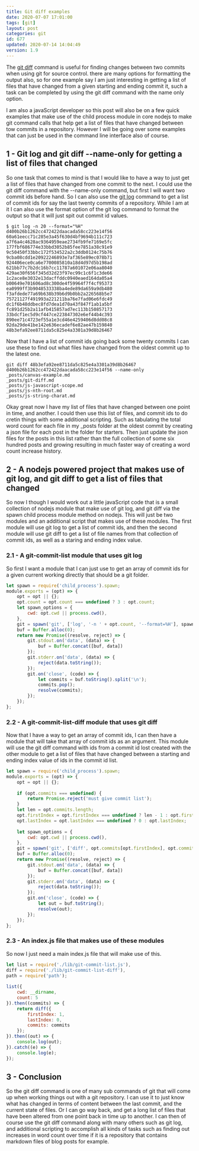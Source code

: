 ```yaml
---
title: Git diff examples
date: 2020-07-07 17:01:00
tags: [git]
layout: post
categories: git
id: 677
updated: 2020-07-14 14:04:49
version: 1.9
---
```


The [git diff](https://git-scm.com/docs/git-diff) command is useful for finding changes between two commits when using git for source control. there are many options for formatting the output also, so for one example say I am just interesting in getting a list of files that have changed from a given starting and ending commit it, such a task can be completed by using the git diff command with the name only option.

I am also a javaScript developer so this post will also be on a few quick examples that make use of the child process module in core nodejs to make git command calls that help get a list of files that have changed between tow commits in a repository. However I will be going over some examples that can just be used in the command line interface also of course.

<!-- more -->


## 1 - Git log and git diff --name-only for getting a list of files that changed

So one task that comes to mind is that I would like to have a way to just get a list of files that have changed from one commit to the next. I could use the git diff command with the --name-only command, but first I will want two commit ids before hand. So I can also use the [git log](/2019/05/29/git-log/) command to get a list of commit ids for say the last twenty commits of a repository. While I am at it I can also use the format option of the git log command to format the output so that it will just spit out commit id values.

```
$ git log -n 20 --format="%H"
d400b26b1262cc472422daacada58cc223e14f56
60a61eecc71c285e3a45f630d4bf9694b111c723
a7f6a4c4628ac9364959eae2734fb9fe7169e5fc
177fbf686774e33bbd3052b85fee7851a38c91e9
9c50450f33bbc172f534522a2c3ddb0124c75b76
9cba08cdd1e20922246893e7af365e89ec078b71
924406ece0ca6e7700085810a18d4d97d5b198ad
621bb77c7b2dc16b7cc11787a601072e06aa8040
429ae30f656f345d32d23f97ec99c1c6f1c3de66
1c2ace8e3032e13dacffddc0940eaed164da05a4
b00649e701606ad8c300de4f59964f7f4cf95373
ea0999ff3b9048533338ba4ede89da659a9db480
f3afdede77a69b638b39b6d9b0bb2a226568b5e7
75721127f491993a221211ba76e7fad06e6fdc49
dc1f6b48ddbec8fd7dea1d70a43f847f1ab1a5bf
fc891d25b2a11afb415857ad7ec113b150857173
33bdcf1ec5d9cf447ce223847302e6ef44b4c393
890ee71c4723ef55a1e3cd46e4259406d8dd08c8
92da29de41be142e636ecadef6e82ae47b159840
48b3efa92ee8711da5c825e4a3301a39d8b26467
```

Now that I have a list of commit ids going back some twenty commits I can use these to find out what files have changed from the oldest commit up to the latest one.

```
git diff 48b3efa92ee8711da5c825e4a3301a39d8b26467 d400b26b1262cc472422daacada58cc223e14f56 --name-only
_posts/canvas-example.md
_posts/git-diff.md
_posts/js-javascript-scope.md
_posts/js-nth-root.md
_posts/js-string-charat.md
```

Okay great now I have my list of files that have changed between one point in time, and another. I could then use this list of files, and commit ids to do cretin things with some additional scripting. Such as tabulating the total word count for each file in my \_posts folder at the oldest commit by creating a json file for each post in the folder for starters. Then just update the json files for the posts in this list rather than the full collection of some six hundred posts and growing resulting in much faster way of creating a word count increase history. 

## 2 - A nodejs powered project that makes use of git log, and git diff to get a list of files that changed

So now I though I would work out a little javaScript code that is a small collection of nodejs module that make use of git log, and git diff via the spawn child process module method on nodejs. This will just be two modules and an additional script that makes use of these modules. The first module will use git log to get a list of commit ids, and then the second module will use git diff to get a list of file names from that collection of commit ids, as well as a staring and ending index value.

### 2.1 - A git-commit-list module that uses git log

So first I want a module that I can just use to get an array of commit ids for a given current working directly that should be a git folder.

```js
let spawn = require('child_process').spawn;
module.exports = (opt) => {
    opt = opt || {};
    opt.count = opt.count === undefined ? 3 : opt.count;
    let spawn_options = {
        cwd: opt.cwd || process.cwd(),
    },
    git = spawn('git', ['log', '-n ' + opt.count, '--format=%H'], spawn_options);
    buf = Buffer.alloc(0);
    return new Promise((resolve, reject) => {
        git.stdout.on('data', (data) => {
            buf = Buffer.concat([buf, data])
        });
        git.stderr.on('data', (data) => {
            reject(data.toString());
        });
        git.on('close', (code) => {
            let commits = buf.toString().split('\n');
            commits.pop();
            resolve(commits);
        });
    });
};
```

### 2.2 - A git-commit-list-diff module that uses git diff

Now that I have a way to get an array of commit ids, I can then have a module that will take that array of commit ids as an argument. This module will use the git diff command with ids from a commit id lost created with the other module to get a list of files that have changed between a starting and ending index value of ids in the commit id list.

```js
let spawn = require('child_process').spawn;
module.exports = (opt) => {
    opt = opt || {};
 
    if (opt.commits === undefined) {
        return Promise.reject('must give commit list');
    }
    let len = opt.commits.length;
    opt.firstIndex = opt.firstIndex === undefined ? len - 1 : opt.firstIndex;
    opt.lastIndex = opt.lastIndex === undefined ? 0 : opt.lastIndex;
 
    let spawn_options = {
        cwd: opt.cwd || process.cwd(),
    },
    git = spawn('git', ['diff', opt.commits[opt.firstIndex], opt.commits[opt.lastIndex], '--name-only'], spawn_options);
    buf = Buffer.alloc(0);
    return new Promise((resolve, reject) => {
        git.stdout.on('data', (data) => {
            buf = Buffer.concat([buf, data])
        });
        git.stderr.on('data', (data) => {
            reject(data.toString());
        });
        git.on('close', (code) => {
            let out = buf.toString();
            resolve(out);
        });
    });
};
```

### 2.3 - An index.js file that makes use of these modules

So now I just need a main index.js file that will make use of this.

```js
let list = require('./lib/git-commit-list.js'),
diff = require('./lib/git-commit-list-diff'),
path = require('path');
 
list({
    cwd: __dirname,
    count: 5
}).then((commits) => {
    return diff({
        firstIndex: 1,
        lastIndex: 0,
        commits: commits
    });
}).then((out) => {
    console.log(out);
}).catch((e) => {
    console.log(e);
});
```

## 3 - Conclusion

So the git diff command is one of many sub commands of git that will come up when working things out with a git repository. I can use it to just know what has changed in terms of content between the last commit, and the current state of files. Or I can go way back, and get a long list of files that have been altered from one point back in time up to another. I can then of course use the git diff command along with many others such as git log, and additional scripting to accomplish all kinds of tasks such as finding out increases in word count over time if it is a repository that contains markdown files of blog posts for example.